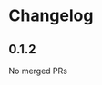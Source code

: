 # Changelog

<!-- <START NEW CHANGELOG ENTRY> -->

## 0.1.2

No merged PRs

<!-- <END NEW CHANGELOG ENTRY> -->
